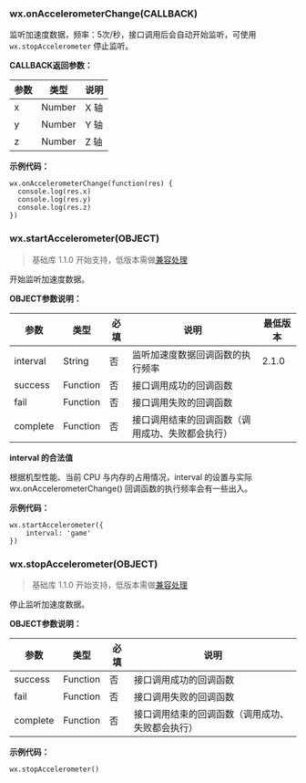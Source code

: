 <!-- https://developers.weixin.qq.com/miniprogram/dev/api/accelerometer.html -->

### wx.onAccelerometerChange(CALLBACK)

监听加速度数据，频率：5次/秒，接口调用后会自动开始监听，可使用 `wx.stopAccelerometer` 停止监听。

**CALLBACK返回参数：**

  参数 |  类型     |  说明  
-------|-----------|--------
  x    |  Number   |  X 轴  
  y    |  Number   |  Y 轴  
  z    |  Number   |  Z 轴  

**示例代码：**

    wx.onAccelerometerChange(function(res) {
      console.log(res.x)
      console.log(res.y)
      console.log(res.z)
    })
    

### wx.startAccelerometer(OBJECT)

> 基础库 1.1.0 开始支持，低版本需做[兼容处理](https://developers.weixin.qq.com/miniprogram/dev/framework/compatibility.html)

开始监听加速度数据。

**OBJECT参数说明：**

  参数       |  类型       |  必填 |  说明                       | 最低版本 
-------------|-------------|-------|-----------------------------|----------
  interval   |  String     |  否   |监听加速度数据回调函数的执行频率|  2.1.0   
  success    |  Function   |  否   |  接口调用成功的回调函数     |          
  fail       |  Function   |  否   |  接口调用失败的回调函数     |          
  complete   |  Function   |  否   |接口调用结束的回调函数（调用成功、失败都会执行）|          

**interval 的合法值**

根据机型性能、当前 CPU 与内存的占用情况，interval 的设置与实际 wx.onAccelerometerChange() 回调函数的执行频率会有一些出入。

**示例代码：**

    wx.startAccelerometer({
        interval: 'game'
    })
    

### wx.stopAccelerometer(OBJECT)

> 基础库 1.1.0 开始支持，低版本需做[兼容处理](https://developers.weixin.qq.com/miniprogram/dev/framework/compatibility.html)

停止监听加速度数据。

**OBJECT参数说明：**

  参数       |  类型       |  必填 |  说明                       
-------------|-------------|-------|-----------------------------
  success    |  Function   |  否   |  接口调用成功的回调函数     
  fail       |  Function   |  否   |  接口调用失败的回调函数     
  complete   |  Function   |  否   |接口调用结束的回调函数（调用成功、失败都会执行）

**示例代码：**

    wx.stopAccelerometer()
